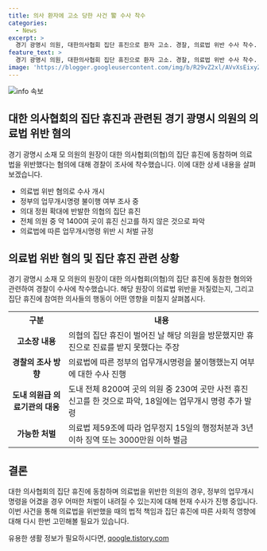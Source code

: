 ```yaml
---
title: 의사 환자에 고소 당한 사건 警 수사 착수
categories:
  - News
excerpt: >
  경기 광명시 의원, 대한의사협회 집단 휴진으로 환자 고소. 경찰, 의료법 위반 수사 착수. 의협의 집단 휴진으로 진료 거부 혐의. 정부의 업무개시명령 불이행 수사 예정. 경기도, 의원급 의료기관에 휴진 신고 명령 전달. 휴진 당일 문을 열지 않은 의원 1400여 곳. 의료법 위반시 업무정지, 징역, 벌금 처벌 가능성. (150자)
feature_text: >
  경기 광명시 의원, 대한의사협회 집단 휴진으로 환자 고소. 경찰, 의료법 위반 수사 착수. 의협의 집단 휴진으로 진료 거부 혐의. 정부의 업무개시명령 불이행 수사 예정. 경기도, 의원급 의료기관에 휴진 신고 명령 전달. 휴진 당일 문을 열지 않은 의원 1400여 곳. 의료법 위반시 업무정지, 징역, 벌금 처벌 가능성. (150자)
image: 'https://blogger.googleusercontent.com/img/b/R29vZ2xl/AVvXsEixyZcFfHzMRdzZMjFBmAUKJYCLCGyLL1o632UiGVXcaFdKo_bkvkuCioo0uUKlGfBVcT3P84aROyZIXSBEx3Aw5nCQ3pTgDom1WDC4m8eifvWiAmWEEVb4x6G_l8C0QH225ldMjyaFvpxGEBGNO37VmDTDMHGhJPq73UglMfDca1-0aw/s1600/blogspot.png'
---
```


<p><img src="https://blogger.googleusercontent.com/img/b/R29vZ2xl/AVvXsEixyZcFfHzMRdzZMjFBmAUKJYCLCGyLL1o632UiGVXcaFdKo_bkvkuCioo0uUKlGfBVcT3P84aROyZIXSBEx3Aw5nCQ3pTgDom1WDC4m8eifvWiAmWEEVb4x6G_l8C0QH225ldMjyaFvpxGEBGNO37VmDTDMHGhJPq73UglMfDca1-0aw/s1600/blogspot.png" alt="info 속보" /></p>

<h2 data-ke-size="size26">대한 의사협회의 집단 휴진과 관련된 경기 광명시 의원의 의료법 위반 혐의</h2>

<p data-ke-size="size16">경기 광명시 소재 모 의원의 원장이 대한 의사협회(의협)의 집단 휴진에 동참하며 의료법을 위반했다는 혐의에 대해 경찰이 조사에 착수했습니다. 이에 대한 상세 내용을 살펴보겠습니다.</p>

<ul>
  <li>의료법 위반 혐의로 수사 개시</li>
  <li>정부의 업무개시명령 불이행 여부 조사 중</li>
  <li>의대 정원 확대에 반발한 의협의 집단 휴진</li>
  <li>전체 의원 중 약 1400여 곳이 휴진 신고를 하지 않은 것으로 파악</li>
  <li>의료법에 따른 업무개시명령 위반 시 처벌 규정</li>
</ul>

<h2 data-ke-size="size26">의료법 위반 혐의 및 집단 휴진 관련 상황</h2>

<p data-ke-size="size16">경기 광명시 소재 모 의원의 원장이 대한 의사협회(의협)의 집단 휴진에 동참한 혐의와 관련하여 경찰이 수사에 착수했습니다. 해당 원장이 의료법 위반을 저질렀는지, 그리고 집단 휴진에 참여한 의사들의 행동이 어떤 영향을 미칠지 살펴봅시다.</p>

<table>
  <tr>
    <th>구분</th>
    <th>내용</th>
  </tr>
  <tr>
    <td style="text-align: center; height: 17px;"><b>고소장 내용</b></td>
    <td>의협의 집단 휴진이 벌어진 날 해당 의원을 방문했지만 휴진으로 진료를 받지 못했다는 주장</td>
  </tr>
  <tr>
    <td style="text-align: center; height: 17px;"><b>경찰의 조사 방향</b></td>
    <td>의료법에 따른 정부의 업무개시명령을 불이행했는지 여부에 대한 수사 진행</td>
  </tr>
  <tr>
    <td style="text-align: center; height: 17px;"><b>도내 의원급 의료기관의 대응</b></td>
    <td>도내 전체 8200여 곳의 의원 중 230여 곳만 사전 휴진 신고를 한 것으로 파악, 18일에는 업무개시 명령 추가 발령</td>
  </tr>
  <tr>
    <td style="text-align: center; height: 17px;"><b>가능한 처벌</b></td>
    <td>의료법 제59조에 따라 업무정지 15일의 행정처분과 3년 이하 징역 또는 3000만원 이하 벌금</td>
  </tr>
</table>

<h2 data-ke-size="size26">결론</h2>

<p data-ke-size="size16">대한 의사협회의 집단 휴진에 동참하며 의료법을 위반한 의원의 경우, 정부의 업무개시명령을 어겼을 경우 어떠한 처벌이 내려질 수 있는지에 대해 현재 수사가 진행 중입니다. 이번 사건을 통해 의료법을 위반했을 때의 법적 책임과 집단 휴진에 따른 사회적 영향에 대해 다시 한번 고민해볼 필요가 있습니다.</p>
유용한 생활 정보가 필요하시다면, <a href="https://qoogle.tistory.com" rel="dofollow">qoogle.tistory.com</a>


